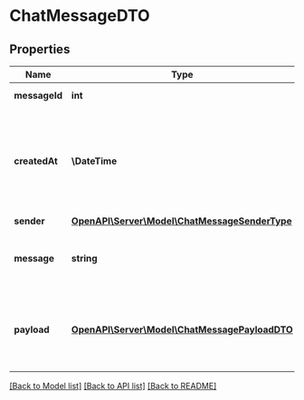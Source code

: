 # ChatMessageDTO

## Properties
Name | Type | Description | Notes
------------ | ------------- | ------------- | -------------
**messageId** | **int** | Идентификатор сообщения. | 
**createdAt** | **\DateTime** | Дата и время создания сообщения.  Формат даты: ISO 8601 со смещением относительно UTC. Например, &#x60;2017-11-21T00:00:00+03:00&#x60;. | 
**sender** | [**OpenAPI\Server\Model\ChatMessageSenderType**](ChatMessageSenderType.md) |  | 
**message** | **string** | Текст сообщения.  Необязательный параметр, если возвращается параметр &#x60;payload&#x60;. | [optional] 
**payload** | [**OpenAPI\Server\Model\ChatMessagePayloadDTO**](ChatMessagePayloadDTO.md) | Информация о приложенных к сообщению файлах.  Необязательный параметр, если возвращается параметр &#x60;message&#x60;. | [optional] 

[[Back to Model list]](../README.md#documentation-for-models) [[Back to API list]](../README.md#documentation-for-api-endpoints) [[Back to README]](../README.md)



